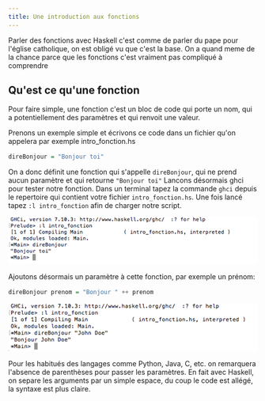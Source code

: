 ```yaml
---
title: Une introduction aux fonctions
---
```


Parler des fonctions avec Haskell c'est comme de parler du pape pour l'église catholique, on est obligé vu que c'est la base. On a quand meme de la chance parce que les fonctions c'est vraiment pas compliqué à comprendre 

## Qu'est ce qu'une fonction 
Pour faire simple, une fonction c'est un bloc de code qui porte un nom, qui a potentiellement des paramètres et qui renvoit une valeur.  

Prenons un exemple simple et écrivons ce code dans un fichier qu'on appelera par exemple intro_fonction.hs
```haskell
direBonjour = "Bonjour toi"
```
On a donc définit une fonction qui s'appelle `direBonjour`, qui ne prend aucun paramètre et qui retourne `"Bonjour toi"`
Lancons désormais ghci pour tester notre fonction. Dans un terminal tapez la commande `ghci` depuis le repertoire qui contient votre fichier `intro_fonction.hs`. Une fois lancé tapez `:l intro_fonction` afin de charger notre script.

![fig1. Notre première fonction Haskell](/images/1.png)


Ajoutons désormais un paramètre à cette fonction, par exemple un prénom:
```haskell
direBonjour prenom = "Bonjour " ++ prenom
```

![fig2. Notre première fonction Haskell avec un paramètre](/images/2.png)

Pour les habitués des langages comme Python, Java, C, etc. on remarquera l'absence de parenthèses pour passer les paramètres. En fait avec Haskell, on separe les arguments par un simple espace, du coup le code est allégé, la syntaxe est plus claire.

